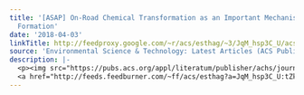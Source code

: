 ```yaml
---
title: '[ASAP] On-Road Chemical Transformation as an Important Mechanism of NO<sub>2</sub>
  Formation'
date: '2018-04-03'
linkTitle: http://feedproxy.google.com/~r/acs/esthag/~3/JqM_hsp3C_U/acs.est.7b05648
source: 'Environmental Science & Technology: Latest Articles (ACS Publications)'
description: |-
  <p><img src="https://pubs.acs.org/appl/literatum/publisher/achs/journals/content/esthag/0/esthag.ahead-of-print/acs.est.7b05648/20180403/images/medium/es-2017-05648j_0006.gif" alt="TOC Graphic"/></p><div><cite>Environmental Science & Technology</cite></div><div>DOI: 10.1021/acs.est.7b05648</div><div class="feedflare">
  <a href="http://feeds.feedburner.com/~ff/acs/esthag?a=JqM_hsp3C_U:tZkqo6G3_YM:yIl2AUoC8zA"><img src="http://feeds.feedburner.com/~ff/acs/esthag?d=yIl2AUoC8zA" border="0"></img></a>
---
```

